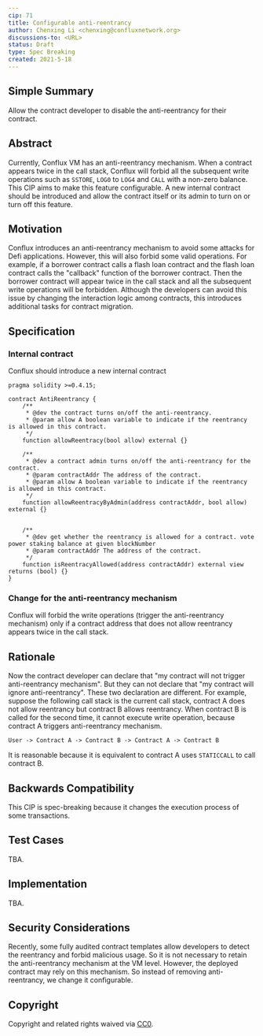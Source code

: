 ```yaml
---
cip: 71
title: Configurable anti-reentrancy
author: Chenxing Li <chenxing@confluxnetwork.org>
discussions-to: <URL>
status: Draft
type: Spec Breaking
created: 2021-5-18
---
```


## Simple Summary
Allow the contract developer to disable the anti-reentrancy for their contract. 

## Abstract
Currently, Conflux VM has an anti-reentrancy mechanism. When a contract appears twice in the call stack, Conflux will forbid all the subsequent write operations such as `SSTORE`, `LOG0` to `LOG4` and `CALL` with a non-zero balance. This CIP aims to make this feature configurable. A new internal contract should be introduced and allow the contract itself or its admin to turn on or turn off this feature. 

## Motivation
Conflux introduces an anti-reentrancy mechanism to avoid some attacks for Defi applications. However, this will also forbid some valid operations. For example, if a borrower contract calls a flash loan contract and the flash loan contract calls the "callback" function of the borrower contract. Then the borrower contract will appear twice in the call stack and all the subsequent write operations will be forbidden. Although the developers can avoid this issue by changing the interaction logic among contracts, this introduces additional tasks for contract migration.

## Specification

### Internal contract

Conflux should introduce a new internal contract 

```solidity
pragma solidity >=0.4.15;

contract AntiReentrancy {
    /**
     * @dev the contract turns on/off the anti-reentrancy. 
     * @param allow A boolean variable to indicate if the reentrancy is allowed in this contract.
     */
    function allowReentracy(bool allow) external {}

    /**
     * @dev a contract admin turns on/off the anti-reentrancy for the contract. 
     * @param contractAddr The address of the contract. 
     * @param allow A boolean variable to indicate if the reentrancy is allowed in this contract.
     */
    function allowReentracyByAdmin(address contractAddr, bool allow) external {}


    /**
     * @dev get whether the reentrancy is allowed for a contract. vote power staking balance at given blockNumber
     * @param contractAddr The address of the contract. 
     */
    function isReentracyAllowed(address contractAddr) external view returns (bool) {}
}
```

### Change for the anti-reentrancy mechanism

Conflux will forbid the write operations (trigger the anti-reentrancy mechanism) only if a contract address that does not allow reentrancy appears twice in the call stack.

## Rationale

Now the contract developer can declare that "my contract will not trigger anti-reentrancy mechanism". But they can not declare that "my contract will ignore anti-reentrancy". These two declaration are different. For example, suppose the following call stack is the current call stack, contract A does not allow reentrancy but contract B allows reentrancy. When contract B is called for the second time, it cannot execute write operation, because contract A triggers anti-reentrancy mechanism. 

```
User -> Contract A -> Contract B -> Contract A -> Contract B
```

It is reasonable because it is equivalent to contract A uses `STATICCALL` to call contract B.


## Backwards Compatibility

This CIP is spec-breaking because it changes the execution process of some transactions. 

## Test Cases
TBA.

## Implementation
TBA.

## Security Considerations
Recently, some fully audited contract templates allow developers to detect the reentrancy and forbid malicious usage. So it is not necessary to retain the anti-reentrancy mechanism at the VM level. However, the deployed contract may rely on this mechanism. So instead of removing anti-reentrancy, we change it configurable. 


## Copyright
Copyright and related rights waived via [CC0](https://creativecommons.org/publicdomain/zero/1.0/).
